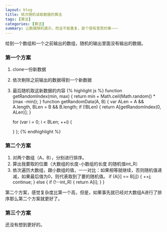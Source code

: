 ```yaml
---
layout: blog
title: 依次随机读取数据的算法
tags: [算法]
categories: [算法]
summary: 让数据随机展示，而且不能重复，是个很有意思的事~~~
---
```

给到一个数组和一个之前输出的数组，随机的输出里面没有输出的数据。

### 第一个方案
1. clone一份新数据
2. 依次剔除之前输出的数据得到一个新数据
3. 最后随机取这新数据的内容
{% highlight js %}
function getRandomIndex(min, max) {
    return min + Math.ceil(Math.random() * (max -min));
}
function getRandomData(A, B) {
    var ALen = A && A.length,
        BLen = B && B.length;
    if (!BLen) {
        return A[getRandomIndex(0, ALen)];
    }

    for (var i = 0; i < BLen; ++i) {
        
    }
};
{% endhighlight %}

### 第二个方案
1. 对两个数组（A，B），分别进行排序。
2. 算出我要取的位置（大数组的长度-小数组的长度 的随机值int_R）
3. 依次遍历大数组，跟小数组的值，一一对比：如果相等就继续，否则随机值递减，如果最后值为0，则代表取到了要的随机值。 
    if (A[i] == B[j]) {
        ++j;
        continue;
    } else {
        if (!--int_R) {
            return A[i];
        }
    }

第二个方案，感觉复杂度比第一个高，但是，如果事先就已经对大数组A进行了排序那么第二个方案就更好了。
### 第三个方案
还没有想到更好的。

